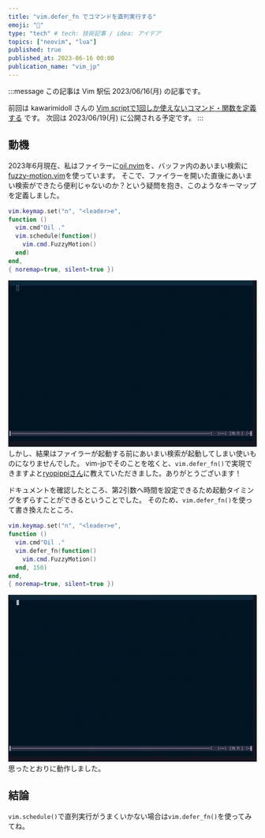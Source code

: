 ```yaml
---
title: "vim.defer_fn でコマンドを直列実行する"
emoji: "💬"
type: "tech" # tech: 技術記事 / idea: アイデア
topics: ["neovim", "lua"]
published: true
published_at: 2023-06-16 00:00
publication_name: "vim_jp"
---
```


:::message
この記事は Vim 駅伝 2023/06/16(月) の記事です。

前回は kawarimidoll さんの [Vim scriptで1回しか使えないコマンド・関数を定義する](https://zenn.dev/kawarimidoll/articles/22856ed2627056) です。 次回は 2023/06/19(月) に公開される予定です。
:::

## 動機

2023年6月現在、私はファイラーに[oil.nvim](https://github.com/stevearc/oil.nvim)を、バッファ内のあいまい検索に[fuzzy-motion.vim](https://github.com/yuki-yano/fuzzy-motion.vim)を使っています。
そこで、ファイラーを開いた直後にあいまい検索ができたら便利じゃないのか？という疑問を抱き、このようなキーマップを定義しました。
```lua
vim.keymap.set("n", "<leader>e",
function ()
  vim.cmd"Oil ."
  vim.schedule(function()
    vim.cmd.FuzzyMotion()
  end)
end,
{ noremap=true, silent=true })

```
![](/images/20230616_vim_ekiden/media1.gif)
しかし、結果はファイラーが起動する前にあいまい検索が起動してしまい使いものになりませんでした。
vim-jpでそのことを呟くと、`vim.defer_fn()`で実現できますよと[ryopippiさん](https://github.com/ryoppippi)に教えていただきました。ありがとうございます！

ドキュメントを確認したところ、第2引数へ時間を設定できるため起動タイミングをずらすことができるということでした。
そのため、`vim.defer_fn()`を使って書き換えたところ、


```lua
vim.keymap.set("n", "<leader>e",
function ()
  vim.cmd"Oil ."
  vim.defer_fn(function()
    vim.cmd.FuzzyMotion()
  end, 150)
end,
{ noremap=true, silent=true })
```

![](/images/20230616_vim_ekiden/media2.gif)
思ったとおりに動作しました。

## 結論

`vim.schedule()`で直列実行がうまくいかない場合は`vim.defer_fn()`を使ってみてね。
